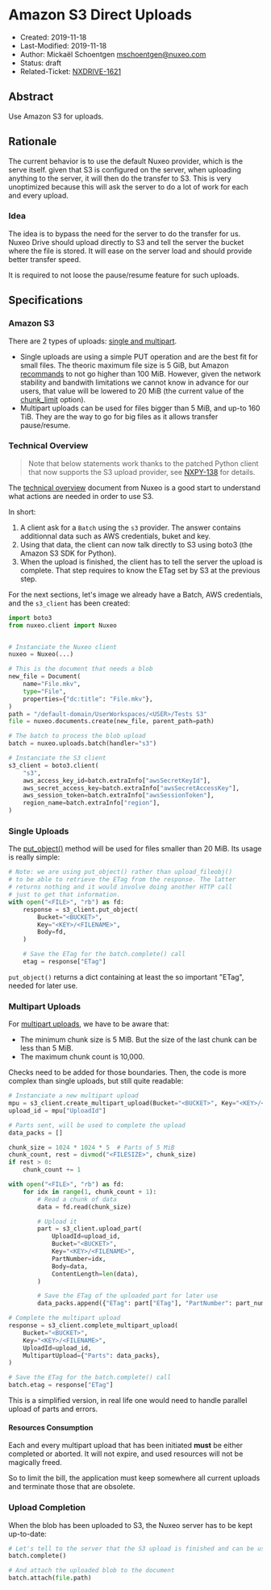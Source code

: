 # Amazon S3 Direct Uploads

- Created: 2019-11-18
- Last-Modified: 2019-11-18
- Author: Mickaël Schoentgen <mschoentgen@nuxeo.com>
- Status: draft
- Related-Ticket: [NXDRIVE-1621](https://jira.nuxeo.com/browse/NXDRIVE-1621)

## Abstract

Use Amazon S3 for uploads.

## Rationale

The current behavior is to use the default Nuxeo provider, which is the serve itself.
given that S3 is configured on the server, when uploading anything to the server, it will then do the transfer to S3.
This is very unoptimized because this will ask the server to do a lot of work for each and every upload.

### Idea

The idea is to bypass the need for the server to do the transfer for us.
Nuxeo Drive should upload directly to S3 and tell the server the bucket where the file is stored.
It will ease on the server load and should provide better transfer speed.

It is required to not loose the pause/resume feature for such uploads.

## Specifications

### Amazon S3

There are 2 types of uploads: [single and multipart](https://docs.aws.amazon.com/AmazonS3/latest/dev/UploadingObjects.html).

- Single uploads are using a simple PUT operation and are the best fit for small files.
  The theoric maximum file size is 5 GiB, but Amazon [recommands](https://docs.aws.amazon.com/AmazonS3/latest/dev/uploadobjusingmpu.html) to not go higher than 100 MiB.
  However, given the network stability and bandwith limitations we cannot know in advance for our users, that value will be lowered to 20 MiB (the current value of the [chunk_limit](https://github.com/nuxeo/nuxeo-drive/blob/bfd8faf/nxdrive/options.py#L196) option).
- Multipart uploads can be used for files bigger than 5 MiB, and up-to 160 TiB.
  They are the way to go for big files as it allows transfer pause/resume.

### Technical Overview

> Note that below statements work thanks to the patched Python client that now supports the S3 upload provider, see [NXPY-138](https://jira.nuxeo.com/browse/NXPY-138) for details.

The [technical overview](https://doc.nuxeo.com/nxdoc/amazon-s3-direct-upload/#technical-overview) document from Nuxeo is a good start to understand what actions are needed in order to use S3.

In short:

1. A client ask for a `Batch` using the `s3` provider.
   The answer contains additionnal data such as AWS credentials, buket and key.
2. Using that data, the client can now talk directly to S3 using boto3 (the Amazon S3 SDK for Python).
3. When the upload is finished, the client has to tell the server the upload is complete. That step requires to know the ETag set by S3 at the previous step.

For the next sections, let's image we already have a Batch, AWS credentials, and the `s3_client` has been created:

```python
import boto3
from nuxeo.client import Nuxeo


# Instanciate the Nuxeo client
nuxeo = Nuxeo(...)

# This is the document that needs a blob
new_file = Document(
    name="File.mkv",
    type="File",
    properties={"dc:title": "File.mkv"},
)
path = "/default-domain/UserWorkspaces/<USER>/Tests S3"
file = nuxeo.documents.create(new_file, parent_path=path)

# The batch to process the blob upload
batch = nuxeo.uploads.batch(handler="s3")

# Instanciate the S3 client
s3_client = boto3.client(
    "s3",
    aws_access_key_id=batch.extraInfo["awsSecretKeyId"],
    aws_secret_access_key=batch.extraInfo["awsSecretAccessKey"],
    aws_session_token=batch.extraInfo["awsSessionToken"],
    region_name=batch.extraInfo["region"],
)
```

### Single Uploads

The [put_object()](https://docs.aws.amazon.com/AmazonS3/latest/API/API_PutObject.html) method will be used for files smaller than 20 MiB. Its usage is really simple:

```python
# Note: we are using put_object() rather than upload_fileobj()
# to be able to retrieve the ETag from the response. The latter
# returns nothing and it would involve doing another HTTP call
# just to get that information.
with open("<FILE>", "rb") as fd:
    response = s3_client.put_object(
        Bucket="<BUCKET>",
        Key="<KEY>/<FILENAME>",
        Body=fd,
    )

    # Save the ETag for the batch.complete() call
    etag = response["ETag"]
```

`put_object()` returns a dict containing at least the so important "ETag", needed for later use.

### Multipart Uploads

For [multipart uploads](https://docs.aws.amazon.com/AmazonS3/latest/dev/mpuoverview.html), we have to be aware that:
- The minimum chunk size is 5 MiB.
  But the size of the last chunk can be less than 5 MiB.
- The maximum chunk count is 10,000.

Checks need to be added for those boundaries.
Then, the code is more complex than single uploads, but still quite readable:

```python
# Instanciate a new multipart upload
mpu = s3_client.create_multipart_upload(Bucket="<BUCKET>", Key="<KEY>/<FILENAME>")
upload_id = mpu["UploadId"]

# Parts sent, will be used to complete the upload
data_packs = []

chunk_size = 1024 * 1024 * 5  # Parts of 5 MiB
chunk_count, rest = divmod("<FILESIZE>", chunk_size)
if rest > 0:
    chunk_count += 1

with open("<FILE>", "rb") as fd:
    for idx in range(1, chunk_count + 1):
        # Read a chunk of data
        data = fd.read(chunk_size)

        # Upload it
        part = s3_client.upload_part(
            UploadId=upload_id,
            Bucket="<BUCKET>",
            Key="<KEY>/<FILENAME>",
            PartNumber=idx,
            Body=data,
            ContentLength=len(data),
        )

        # Save the ETag of the uploaded part for later use
        data_packs.append({"ETag": part["ETag"], "PartNumber": part_number})

# Complete the multipart upload
response = s3_client.complete_multipart_upload(
    Bucket="<BUCKET>",
    Key="<KEY>/<FILENAME>",
    UploadId=upload_id,
    MultipartUpload={"Parts": data_packs},
)

# Save the ETag for the batch.complete() call
batch.etag = response["ETag"]
```

This is a simplified version, in real life one would need to handle parallel upload of parts and errors.

#### Resources Consumption

Each and every multipart upload that has been initiated **must** be either completed or aborted. It will not expire, and used resources will not be magically freed.

So to limit the bill, the application must keep somewhere all current uploads and terminate those that are obsolete.

### Upload Completion

When the blob has been uploaded to S3, the Nuxeo server has to be kept up-to-date:

```python
# Let's tell to the server that the S3 upload is finished and can be used
batch.complete()

# And attach the uploaded blob to the document
batch.attach(file.path)
```
